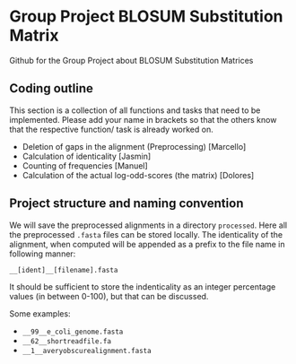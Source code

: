 # Group Project BLOSUM Substitution Matrix
Github for the Group Project about BLOSUM Substitution Matrices


## Coding outline

This section is a collection of all functions and tasks that need to be implemented. Please add your name in brackets so that the others know that the respective function/ task is already worked on.

- Deletion of gaps in the alignment (Preprocessing) [Marcello]
- Calculation of identicality [Jasmin]
- Counting of frequencies [Manuel]
- Calculation of the actual log-odd-scores (the matrix) [Dolores]

## Project structure and naming convention

We will save the preprocessed alignments in a directory ```processed```. Here all the preprocessed ```.fasta``` files can be stored locally. The identicality of the alignment, when computed will be appended as a prefix to the file name in following manner:

```__[ident]__[filename].fasta ```

It should be sufficient to store the indenticality as an integer percentage values (in between 0-100), but that can be discussed.

Some examples:
- ```__99__e_coli_genome.fasta ```
- ```__62__shortreadfile.fa ```
- ```__1__averyobscurealignment.fasta ```
